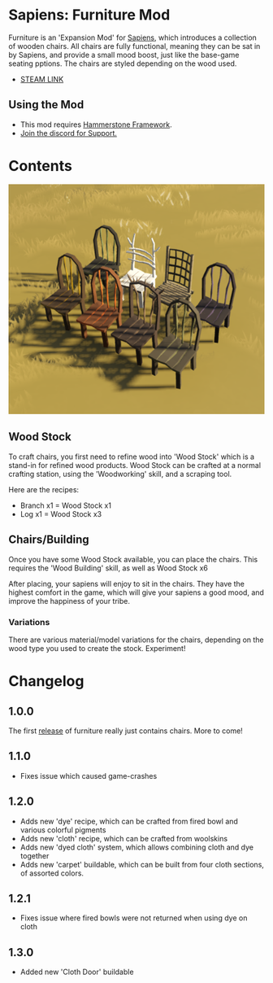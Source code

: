 # Sapiens: Furniture Mod

Furniture is an 'Expansion Mod' for [Sapiens](https://www.playsapiens.com/), which introduces a collection of wooden chairs. All chairs are fully functional, meaning they can be sat in by Sapiens, and provide a small mood
boost, just like the base-game seating pptions. The chairs are styled depending on the wood used.

 - [STEAM LINK](https://steamcommunity.com/sharedfiles/filedetails/?id=2966227716)

## Using the Mod
 - This mod requires [Hammerstone Framework](https://steamcommunity.com/sharedfiles/filedetails/?id=2840825226).
 - [Join the discord for Support.](https://discord.gg/WnN8hj2Fyg)

# Contents

![](assets/screenshot.png)

## Wood Stock

To craft chairs, you first need to refine wood into 'Wood Stock' which is a stand-in for refined wood products. Wood Stock can be crafted at a normal crafting station, using the 'Woodworking' skill, and a scraping tool.

Here are the recipes:
 - Branch x1 = Wood Stock x1
 - Log x1 = Wood Stock x3

## Chairs/Building

Once you have some Wood Stock available, you can place the chairs. This requires the 'Wood Building' skill, as well as Wood Stock x6

After placing, your sapiens will enjoy to sit in the chairs. They have the highest comfort in the game, which will give your sapiens a good mood, and improve the happiness of your tribe.

### Variations

There are various material/model variations for the chairs, depending on the wood type you used to create the stock. Experiment!

# Changelog

## 1.0.0

The first [release](https://github.com/SirLich/sapiens-furniture/releases/tag/1.0.0) of furniture really just contains chairs. More to come!

## 1.1.0
 - Fixes issue which caused game-crashes

## 1.2.0
 - Adds new 'dye' recipe, which can be crafted from fired bowl and various colorful pigments
 - Adds new 'cloth' recipe, which can be crafted from woolskins
 - Adds new 'dyed cloth' system, which allows combining cloth and dye together
 - Adds new 'carpet' buildable, which can be built from four cloth sections, of assorted colors.
 
## 1.2.1
 - Fixes issue where fired bowls were not returned when using dye on cloth

## 1.3.0
 - Added new 'Cloth Door' buildable